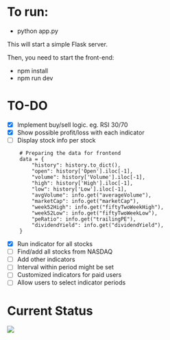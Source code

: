 # To run:

- python app.py

This will start a simple Flask server.

Then, you need to start the front-end:

- npm install
- npm run dev

# TO-DO

- [x] Implement buy/sell logic. eg. RSI 30/70
- [x] Show possible profit/loss with each indicator
- [ ] Display stock info per stock

```{python}
    # Preparing the data for frontend
    data = {
        "history": history.to_dict(),
        "open": history['Open'].iloc[-1],
        "volume": history['Volume'].iloc[-1],
        "high": history['High'].iloc[-1],
        "low": history['Low'].iloc[-1],
        "avgVolume": info.get("averageVolume"),
        "marketCap": info.get("marketCap"),
        "week52High": info.get("fiftyTwoWeekHigh"),
        "week52Low": info.get("fiftyTwoWeekLow"),
        "peRatio": info.get("trailingPE"),
        "dividendYield": info.get("dividendYield"),
    }
```

- [x] Run indicator for all stocks
- [ ] Find/add all stocks from NASDAQ
- [ ] Add other indicators
- [ ] Interval within period might be set
- [ ] Customized indicators for paid users
- [ ] Allow users to select indicator periods

# Current Status

![](current-status.gif)
